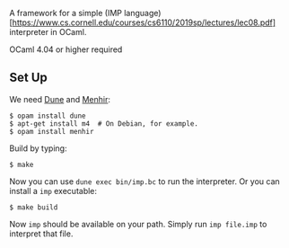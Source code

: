 A framework for a simple (IMP language)[https://www.cs.cornell.edu/courses/cs6110/2019sp/lectures/lec08.pdf] interpreter in OCaml.

OCaml 4.04 or higher required

Set Up
------

We need [Dune][] and [Menhir][]:

    $ opam install dune
    $ apt-get install m4  # On Debian, for example.
    $ opam install menhir

Build by typing:

    $ make

Now you can use `dune exec bin/imp.bc` to run the interpreter.
Or you can install a `imp` executable:

    $ make build

Now `imp` should be available on your path.
Simply run `imp file.imp` to interpret that file.

[dune]: https://github.com/ocaml/dune
[menhir]: http://gallium.inria.fr/~fpottier/menhir/